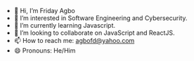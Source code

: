 - 👋 Hi, I’m Friday Agbo
- 👀 I’m interested in Software Engineering and Cybersecurity.
- 🌱 I’m currently learning Javascript.
- 💞️ I’m looking to collaborate on JavaScript and ReactJS.
- 📫 How to reach me: agbofd@yahoo.com
- 😄 Pronouns: He/Him
